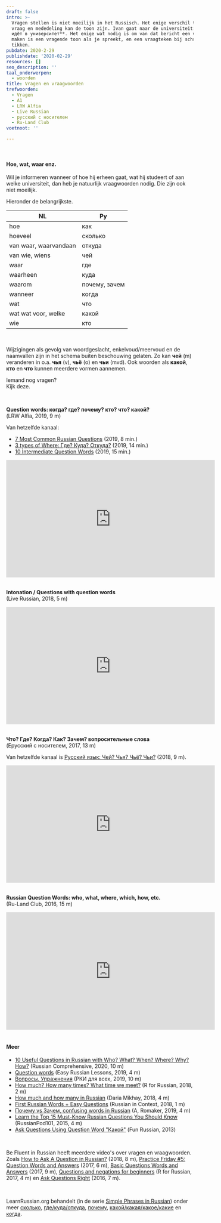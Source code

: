 ```yaml
---
draft: false
intro: >-
  Vragen stellen is niet moeilijk in het Russisch. Het enige verschil tussen
  vraag en mededeling kan de toon zijn. Ivan gaat naar de universiteit: **Иван
  идёт в университет**. Het enige wat nodig is om van dat bericht een vraag te
  maken is een vragende toon als je spreekt, en een vraagteken bij schrijven of
  tikken.
pubdate: 2020-2-29
publishdate: '2020-02-29'
resources: []
seo_description: ''
taal_onderwerpen:
  - woorden
title: Vragen en vraagwoorden
trefwoorden:
  - Vragen
  - A1
  - LRW Alfia
  - Live Russian
  - русский с носителем
  - Ru-Land Club
voetnoot: ''

---
```



<br/>

#### Hoe, wat, waar enz.

Wil je informeren wanneer of hoe hij erheen gaat, wat hij studeert of aan welke universiteit, dan heb je natuurlijk vraagwoorden nodig. Die zijn ook niet moeilijk.

Hieronder de belangrijkste.





| NL                    |   Ру          |
| --------------------- | ------------- |
| hoe                   | как           |
| hoeveel               | сколько       |
| van waar, waarvandaan | откуда        |
| van wie, wiens        | чей           |
| waar                  | где           |
| waarheen              | куда          |
| waarom                | почему, зачем |
| wanneer               | когда         |
| wat                   | что           |
| wat  wat voor, welke  | какой         |
| wie                   | кто           |


<br/>

Wijzigingen als gevolg van woordgeslacht, enkelvoud/meervoud en de naamvallen zijn in het schema buiten beschouwing gelaten. Zo kan **чей** (m) veranderen in o.a. **чья** (v), **чьё** (o) en **чьи** (mvd). Ook woorden als **какой**, **кто** en **что** kunnen meerdere vormen aannemen.

Iemand nog vragen? <br/>
Kijk deze.

 <br/>


**Question words: когда? где? почему? кто? что? какой?** <br/>
(LRW Alfia, 2019, 9 m)

Van hetzelfde kanaal:

- [7 Most Common Russian Questions](https://www.youtube.com/watch?v=DCWuvTrU1Og) (2019, 8 min.)<br/>
- [3 types of Where: Где? Куда? Откуда?](https://www.youtube.com/watch?v=VD6NALu8r3w) (2019, 14 min.)<br/>
- [10 Intermediate Question Words](https://www.youtube.com/watch?v=Scu1e3PlLGk) (2019, 15 min.)<br/>

<iframe width="560" height="315" src="https://www.youtube.com/embed/RFIPEzTBtiM" frameborder="0" allow="accelerometer; autoplay; encrypted-media; gyroscope; picture-in-picture" allowfullscreen></iframe>

<br/>
<br/>

**Intonation / Questions with question words** <br/>
(Live Russian, 2018, 5 m)

<iframe width="560" height="315" src="https://www.youtube.com/embed/7-LyYgbseHc" frameborder="0" allow="accelerometer; autoplay; encrypted-media; gyroscope; picture-in-picture" allowfullscreen></iframe>

 <br/>
<br/>

**Что? Где? Когда? Как? Зачем? вопросительные слова** <br/>
(Eрусский с носителем, 2017, 13 m)

Van hetzelfde kanaal is [Русский язык: Чей? Чья? Чьё? Чьи?](https://www.youtube.com/watch?v=KEMsrwEVB9M) (2018, 9 m).

<iframe width="560" height="315" src="https://www.youtube.com/embed/YIJl-Yl0CVg" frameborder="0" allow="accelerometer; autoplay; encrypted-media; gyroscope; picture-in-picture" allowfullscreen></iframe>

 <br/>
<br/>

**Russian Question Words: who, what, where, which, how, etc.** <br/>
(Ru-Land Club, 2016, 15 m)

<iframe width="560" height="315" src="https://www.youtube.com/embed/n4wK8iHVqw4" frameborder="0" allow="accelerometer; autoplay; encrypted-media; gyroscope; picture-in-picture" allowfullscreen></iframe>

<br/>
<br/>

#### Meer

- [10 Useful Questions in Russian with Who? What? When? Where? Why? How?]( https://youtu.be/uPEaI5_TMGE) (Russian Comprehensive, 2020, 10 m)
- [Question words](https://www.youtube.com/watch?v=2zDiy_toSPA) (Easy Russian Lessons, 2019, 4 m)
- [Вопросы. Упражнения](https://youtu.be/LrpIZxrWZXo) (РКИ для всех, 2019, 10 m)
- [How much? How many times? What time we meet?](https://www.youtube.com/watch?v=5ZhhCzPVBnY) (R for Russian, 2018, 2 m)
- [How much and how many in Russian](https://www.youtube.com/watch?v=rx5YJghzdgk) (Daria Mikhay, 2018, 4 m)
- [First Russian Words + Easy Questions](https://www.youtube.com/watch?v=uaWdgbbmxa8) (Russian in Context, 2018, 1 m)
- [Почему vs Зачем, confusing words in Russian](https://www.youtube.com/watch?v=O48OA05-Pb0) (A, Romaker, 2019, 4 m)
- [Learn the Top 15 Must-Know Russian Questions You Should Know](https://www.youtube.com/watch?v=gsNRYobSkkw) (RussianPod101, 2015, 4 m)
- [Ask Questions Using Question Word "Какой"](https://www.youtube.com/watch?v=4yGQWF7NpnY) (Fun Russian, 2013)

<br/>

Be Fluent in Russian heeft meerdere video's over vragen en vraagwoorden. Zoals [How to Ask A Question in Russian?](https://www.youtube.com/watch?v=vBCJISlL1JY) (2018, 8 m), [Practice Friday #5: Question Words and Answers](https://www.youtube.com/watch?v=-V-W-gY8SaU) (2017, 6 m), [Basic Questions Words and Answers](https://www.youtube.com/watch?v=8imSQlpVseM) (2017, 9 m), [Questions and negations for beginners](https://www.youtube.com/watch?v=9tRotqtVOxQ) (R for Russian, 2017, 4 m) en [Ask Questions Right](https://www.youtube.com/watch?v=KWtixThy9DQ) (2016, 7 m).

<br/>

LearnRussian.org behandelt (in de serie [Simple Phrases in Russian](https://www.youtube.com/playlist?list=PLfw0nPWCDcmN6caQHcu4UBK5peiV9yRKo)) onder meer [сколько](https://youtu.be/1k_9UGJ0_Xs), [где/куда/откуда](https://youtu.be/oyxp77IbClI), [почему](https://youtu.be/F3hdr3P5mJ8), [какой/какая/какое/какие](https://youtu.be/o6ZAQaadpaM) en [когда](https://youtu.be/hUCzrsrDmZU).